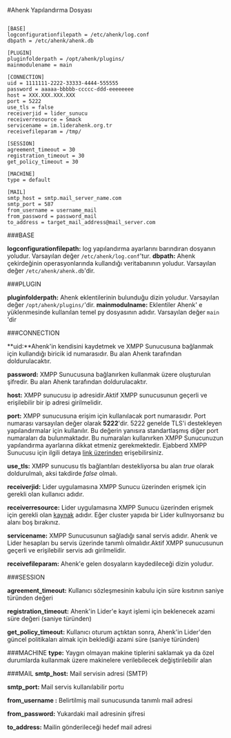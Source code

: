 
#Ahenk Yapılandırma Dosyası
```

[BASE]
logconfigurationfilepath = /etc/ahenk/log.conf
dbpath = /etc/ahenk/ahenk.db

[PLUGIN]
pluginfolderpath = /opt/ahenk/plugins/
mainmodulename = main

[CONNECTION]
uid = 1111111-2222-33333-4444-555555
password = aaaaa-bbbbb-ccccc-ddd-eeeeeeee
host = XXX.XXX.XXX.XXX
port = 5222
use_tls = false
receiverjid = lider_sunucu
receiverresource = Smack
servicename = im.liderahenk.org.tr
receivefileparam = /tmp/

[SESSION]
agreement_timeout = 30
registration_timeout = 30
get_policy_timeout = 30

[MACHINE]
type = default

[MAIL]
smtp_host = smtp.mail_server_name.com
smtp_port = 587
from_username = username_mail
from_password = password_mail
to_address = target_mail_address@mail_server.com

```
###BASE

**logconfigurationfilepath:**  log yapılandırma ayarlarını barındıran dosyanın yoludur. Varsayılan değer `/etc/ahenk/log.conf`'tur.
**dbpath:** Ahenk çekirdeğinin operasyonlarında kullandığı veritabanının yoludur. Varsayılan değer `/etc/ahenk/ahenk.db`'dir.

###PLUGIN

**pluginfolderpath:** Ahenk eklentilerinin bulunduğu dizin yoludur. Varsayılan değer `/opt/ahenk/plugins/`'dir.
**mainmodulname:** Eklentiler Ahenk' e yüklenmesinde kullanılan temel py dosyasının adıdır. Varsayılan değer `main` 'dir

###CONNECTION

**uid:**Ahenk'in kendisini kaydetmek ve XMPP Sunucusuna bağlanmak için kullandığı biricik id numarasıdır. Bu alan Ahenk tarafından doldurulacaktır.

**password:** XMPP Sunucusuna bağlanırken kullanmak üzere oluşturulan şifredir. Bu alan Ahenk tarafından doldurulacaktır.

**host:** XMPP sunucusu ip adresidir.Aktif XMPP sunucusunun geçerli ve erişilebilir bir ip adresi girilmelidir.

**port:** XMPP sunucusuna erişim için kullanılacak port numarasıdır. Port numarası varsayılan değer olarak **5222**'dir. 5222 genelde TLS'i destekleyen yapılandırmalar için  kullanılır. Bu değerin yanısıra standartlaşmış diğer port numaraları da bulunmaktadır. Bu numaraları kullanırken XMPP Sunucunuzun yapılandırma ayarlarına dikkat etmeniz gerekmektedir. Ejabberd XMPP Sunucusu için  ilgili detaya [link üzerinden](https://docs.ejabberd.im/admin/guide/security/) erişebilirsiniz.

**use_tls:** XMPP sunucusu tls bağlantıları destekliyorsa bu alan *true* olarak doldurulmalı, aksi takdirde *false* olmalı.

**receiverjid:** Lider uygulamasına XMPP Sunucu üzerinden erişmek için gerekli olan kullanıcı adıdır.

**receiverresource:** Lider uygulamasına XMPP Sunucu üzerinden erişmek için gerekli olan [kaynak](https://wiki.xmpp.org/web/Jabber_Resources) adıdır. Eğer cluster yapıda bir Lider kullnıyorsanız bu alanı boş bırakınız.

**servicename:** XMPP Sunucusunun sağladığı sanal servis adıdır. Ahenk ve Lider hesapları bu servis üzerinde tanımlı olmalıdır.Aktif XMPP sunucusunun geçerli ve erişilebilir servis adı girilmelidir.

**receivefileparam:** Ahenk'e gelen dosyaların kaydedileceği dizin yoludur.

###SESSION

**agreement_timeout:** Kullanıcı sözleşmesinin kabulu için süre kısıtının saniye türünden değeri 

**registration_timeout:** Ahenk'in Lider'e kayıt işlemi için beklenecek azami süre değeri (saniye türünden)

**get_policy_timeout:** Kullanıcı oturum açtıktan sonra, Ahenk'in Lider'den güncel politikaları almak için beklediği azami süre (saniye türünden)

###MACHINE
**type:** Yaygın olmayan makine tiplerini saklamak ya da özel durumlarda kullanmak üzere makinelere verilebilecek değiştirilebilir alan

###MAIL
**smtp_host:** Mail servisin adresi (SMTP)

**smtp_port:** Mail servis kullanılabilir portu

**from_username :** Belirtilmiş mail sunucusunda tanımlı mail adresi

**from_password:** Yukardaki mail adresinin şifresi

**to_address:** Mailin gönderileceği hedef mail adresi
